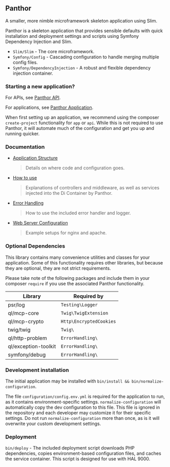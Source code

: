 ## Panthor

A smaller, more nimble microframework skeleton application using Slim.

Panthor is a skeleton application that provides sensible defaults with quick installation and deployment settings and
scripts using Symfony Dependency Injection and Slim.

- `Slim/Slim` - The core microframework.
- `Symfony/Config` - Cascading configuration to handle merging multiple config files.
- `Symfony/DependencyInjection` - A robust and flexible dependency injection container.

### Starting a new application?

For APIs, see [Panthor API](http://git/web-frameworks/panthor-api).

For applications, see [Panthor Application](http://git/web-frameworks/panthor-app).

When first setting up an application, we recommend using the composer `create-project` functionality for `app` or `api`. While this is not required to use Panthor, it will automate much of the configuration and get you up and running quicker.

### Documentation

- [Application Structure](docs/APPLICATION_STRUCTURE.md)
  > Details on where code and configuration goes.

- [How to use](docs/USAGE.md)
  > Explanations of controllers and middleware, as well as services injected into the Di Container by Panthor.

- [Error Handling](docs/ERRORS.md)
  > How to use the included error handler and logger.

- [Web Server Configuration](docs/SERVER.md)
  > Example setups for nginx and apache.

### Optional Dependencies

This library contains many convenience utilities and classes for your application. Some of this functionality requires other libraries, but because they are optional, they are not strict requirements.

Please take note of the following packages and include them in your composer `require` if you use the associated Panthor functionality.

Library                 | Required by
----------------------- | -----------
psr/log                 | `Testing\Logger`
ql/mcp-core             | `Twig\TwigExtension`
ql/mcp-crypto           | `Http\EncryptedCookies`
twig/twig               | `Twig\`
ql/http-problem         | `ErrorHandling\`
ql/exception-toolkit    | `ErrorHandling\`
symfony/debug           | `ErrorHandling\`

### Development installation

The initial application may be installed with `bin/install && bin/normalize-configuration`.

The file `configuration/config.env.yml` is required for the application to run, as it contains environment-specific
settings. `normalize-configuration` will automatically copy the dev configuration to this file. This file is ignored
in the repository and each developer may customize it for their specific settings. Do not run `normalize-configuration`
more than once, as is it will overwrite your custom development settings.

### Deployment

`bin/deploy` - The included deployment script downloads PHP dependencies, copies environment-based configuration
files, and caches the service container. This script is designed for use with HAL 9000.
